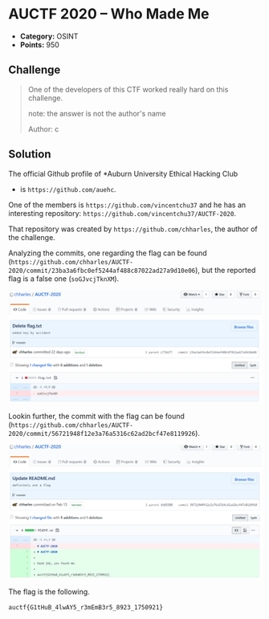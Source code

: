 # AUCTF 2020 – Who Made Me

* **Category:** OSINT
* **Points:** 950

## Challenge

> One of the developers of this CTF worked really hard on this challenge.
> 
> note: the answer is not the author's name
> 
> Author: c

## Solution

The official Github profile of *Auburn University Ethical Hacking Club
* is `https://github.com/auehc`.

One of the members is `https://github.com/vincentchu37` and he has an interesting repository: `https://github.com/vincentchu37/AUCTF-2020`.

That repository was created by `https://github.com/chharles`, the author of the challenge.

Analyzing the commits, one regarding the flag can be found (`https://github.com/chharles/AUCTF-2020/commit/23ba3a6fbc0ef5244af488c87022ad27a9d10e06`), but the reported flag is a false one (`soGJvcjTknXM`).

![screenshot-1.png](screenshot-1.png)

Lookin further, the commit with the flag can be found (`https://github.com/chharles/AUCTF-2020/commit/56721948f12e3a76a5316c62ad2bcf47e8119926`).

![screenshot-2.png](screenshot-2.png)

The flag is the following.

```
auctf{G1tHuB_4lwAY5_r3mEmB3r5_8923_1750921}
```